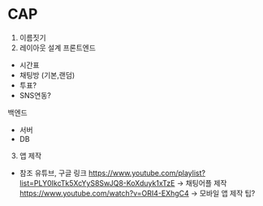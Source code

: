 # CAP

1. 이름짓기
2. 레이아웃 설계
프론트엔드
+ 시간표
+ 채팅방 (기본,랜덤)
+ 투표?
+ SNS연동?

백엔드
+ 서버
+ DB

3. 앱 제작
- 참조 유튜브, 구글 링크
https://www.youtube.com/playlist?list=PLY0IkcTk5XcYyS8SwJQ8-KoXduyk1xTzE -> 채팅어플 제작
https://www.youtube.com/watch?v=ORI4-EXhgC4 -> 모바일 앱 제작 팁?

